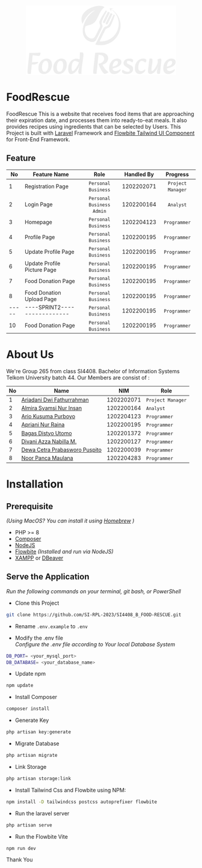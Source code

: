 <p align="center"><a href="https://laravel.com" target="_blank"><img src="https://github.com/SI-RPL-2023/SI4408_B_FOOD-RESCUE/blob/master/public/images/logo2.svg" width="400" alt="Laravel Logo"></a></p>

# FoodRescue

FoodRescue This is a website that receives food items that are approaching their expiration date, and processes them into ready-to-eat meals. It also provides recipes using ingredients that can be selected by Users. This Project is built with [Laravel](https://laravel.com/) Framework and [Flowbite Tailwind UI Component](https://flowbite.com/docs/getting-started/laravel/) for Front-End Framework.

## Feature

| No  | Feature Name                               |    Role                             | Handled By | Progress             |
| --- | ------------------------------------------ | :---------------------------------: | ---------- | :-------------------: |
| 1   | Registration Page                          | ``Personal`` ``Business``           | 1202202071 |   ``Project Manager`` |
| 2   | Login Page                                 | ``Personal`` ``Business`` ``Admin`` | 1202200164 |   ``Analyst``         |
| 3   | Homepage                                   | ``Personal`` ``Business``           | 1202204123 |   ``Programmer``      |
| 4   | Profile Page                               | ``Personal`` ``Business``           | 1202200195 |   ``Programmer``      |
| 5   | Update Profile Page                        | ``Personal`` ``Business``           | 1202200195 |   ``Programmer``      |
| 6   | Update Profile Picture Page                | ``Personal`` ``Business``           | 1202200195 |   ``Programmer``      |
| 7   | Food Donation Page                         | ``Personal`` ``Business``           | 1202200195 |   ``Programmer``      |
| 8   | Food Donation Upload Page                  | ``Personal`` ``Business``           | 1202200195 |   ``Programmer``      |
|-----| ----SPRINT2-----------------               | ``Personal`` ``Business``           | 1202200195 |   ``Programmer``      |
| 10  | Food Donation Page                         | ``Personal`` ``Business``           | 1202200195 |   ``Programmer``      |


# About Us

We're Group 265 from class SI4408. Bachelor of Information Systems Telkom University batch 44. Our Members are consist of :

| No  | Name                                                                         | NIM        | Role                |
| --- | ---------------------------------------------------------------------------- | ---------- | ------------------- |
| 1   | [Ariadani Dwi Fathurrahman](https://www.instagram.com/ariadanidf/)           | 1202202071 | ``Project Manager`` |
| 2   | [Almira Syamsi Nur Insan](https://www.instagram.com/almiraasy/)              | 1202200164 | ``Analyst``         |
| 3   | [Ario Kusuma Purboyo](https://www.instagram.com/ariokusuma/)                 | 1202204123 | ``Programmer``      |
| 4   | [Apriani Nur Raina](https://www.instagram.com/anraina_/)                     | 1202200195 | ``Programmer``      |
| 5   | [Bagas Distyo Utomo](https://www.instagram.com/bagasdistyo/)                 | 1202201372 | ``Programmer``      |
| 6   | [Divani Azza Nabilla M.](https://www.instagram.com/divaniazza_/)             | 1202200127 | ``Programmer``      |
| 7   | [Dewa Cetra Prabasworo Puspito](https://www.instagram.com/dewacetra.p.7402/) | 1202200039 | ``Programmer``      |
| 8   | [Noor Panca Maulana](https://www.instagram.com/noorpancamaulana/)            | 1202204283 | ``Programmer``      |

# Installation
## Prerequisite
*(Using MacOS? You can install it using [Homebrew](https://brew.sh/) )*
- PHP >= 8
- [Composer](https://getcomposer.org/) 
- [NodeJS](https://nodejs.org/en/download)
- [Flowbite](https://nodejs.org/en/download) *(Installed and run via NodeJS)*
- [XAMPP](https://www.apachefriends.org/download.html) or [DBeaver](https://dbeaver.io)


## Serve the Application
*Run the following commands on your terminal, git bash, or PowerShell*

- Clone this Project
```bash
git clone https://github.com/SI-RPL-2023/SI4408_B_FOOD-RESCUE.git
```

- Rename ``.env.example`` to ``.env``<br>

- Modify the .env file <br>
*Configure the .env file according to Your local Database System*
```bash
DB_PORT= <your_mysql_port>
DB_DATABASE= <your_database_name>
```

- Update npm<br>
```bash
npm update
```

- Install Composer
```bash
composer install
```

- Generate Key
```bash
php artisan key:generate
```

- Migrate Database
```bash
php artisan migrate
```

- Link Storage
```bash
php artisan storage:link
```

- Install Tailwind Css and Flowbite using NPM:
```bash
npm install -D tailwindcss postcss autoprefixer flowbite
```

- Run the laravel server
```bash
php artisan serve
```

- Run the Flowbite Vite
```bash
npm run dev
```

Thank You

